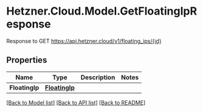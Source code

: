 # Hetzner.Cloud.Model.GetFloatingIpResponse
Response to GET https://api.hetzner.cloud/v1/floating_ips/{id}

## Properties

Name | Type | Description | Notes
------------ | ------------- | ------------- | -------------
**FloatingIp** | [**FloatingIp**](FloatingIp.md) |  | 

[[Back to Model list]](../../README.md#documentation-for-models) [[Back to API list]](../../README.md#documentation-for-api-endpoints) [[Back to README]](../../README.md)

